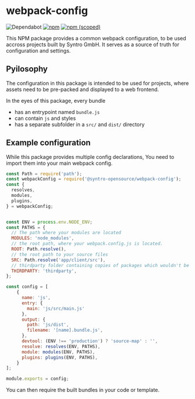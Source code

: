 # webpack-config

![Dependabot](https://img.shields.io/badge/dependabot-active-brightgreen?logo=dependabot)
[![npm](https://img.shields.io/npm/dt/@syntro-opensource/webpack-config)](https://www.npmjs.com/package/@syntro-opensource/webpack-config)
[![npm (scoped)](https://img.shields.io/npm/v/@syntro-opensource/webpack-config)](https://www.npmjs.com/package/@syntro-opensource/webpack-config)

This NPM package provides a common webpack configuration, to be used accross
projects built by Syntro GmbH. It serves as a source of truth for configuration
and settings.

## Pyilosophy
The configuration in this package is intended to be used for projects,
where assets need to be pre-packed and displayed to a web frontend.

In the eyes of this package, every bundle
* has an entrypoint named `bundle.js`
* can contain `js` and styles
* has a separate subfolder in a `src/` and `dist/` directory


## Example configuration

While this package provides multiple config declarations, You need to import
them into your main webpack config.

```js
const Path = require('path');
const webpackConfig = require('@syntro-opensource/webpack-config');
const {
  resolves,
  modules,
  plugins,
} = webpackConfig;


const ENV = process.env.NODE_ENV;
const PATHS = {
  // The path where your modules are located
  MODULES: 'node_modules',
  // the root path, where your webpack.config.js is located.
  ROOT: Path.resolve(),
  // the root path to your source files
  SRC: Path.resolve('app/client/src'),
  // thirdparty folder containing copies of packages which wouldn't be available on NPM
  THIRDPARTY: 'thirdparty',
};

const config = [
    {
      name: 'js',
      entry: {
        main: 'js/src/main.js'
      },
      output: {
        path: 'js/dist',
        filename: '[name].bundle.js',
      },
      devtool: (ENV !== 'production') ? 'source-map' : '',
      resolve: resolves(ENV, PATHS),
      module: modules(ENV, PATHS),
      plugins: plugins(ENV, PATHS),
    }
];

module.exports = config;
```

You can then require the built bundles in your code or template.
